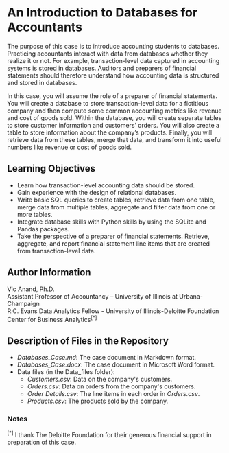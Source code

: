 # An Introduction to Databases for Accountants
The purpose of this case is to introduce accounting students to databases. Practicing accountants interact with data from databases whether they realize it or not. For example, transaction-level data captured in accounting systems is stored in databases. Auditors and preparers of financial statements should therefore understand how accounting data is structured and stored in databases. 

In this case, you will assume the role of a preparer of financial statements. You will create a database to store transaction-level data for a fictitious company and then compute some common accounting metrics like revenue and cost of goods sold. Within the database, you will create separate tables to store customer information and customers’ orders. You will also create a table to store information about the company’s products. Finally, you will retrieve data from these tables, merge that data, and transform it into useful numbers like revenue or cost of goods sold.

## Learning Objectives
 * Learn how transaction-level accounting data should be stored.
 * Gain experience with the design of relational databases.
 * Write basic SQL queries to create tables, retrieve data from one table, merge data from multiple tables, aggregate and filter data from one or more tables.
 * Integrate database skills with Python skills by using the SQLite and Pandas packages.
 * Take the perspective of a preparer of financial statements. Retrieve, aggregate, and report financial statement line items that are created from transaction-level data.

## Author Information
Vic Anand, Ph.D.  
Assistant Professor of Accountancy – University of Illinois at Urbana-Champaign  
R.C. Evans Data Analytics Fellow - University of Illinois-Deloitte Foundation Center for Business Analytics<sup>[*]</sup>

## Description of Files in the Repository
 - *Databases_Case.md*: The case document in Markdown format.
 - *Databases_Case.docx*: The case document in Microsoft Word format.
 - Data files (in the Data_files folder):
    - *Customers.csv*: Data on the company's customers.
    - *Orders.csv*: Data on orders from the company's customers.
    - *Order Details.csv*: The line items in each order in *Orders.csv*.
    - *Products.csv*: The products sold by the company.

### Notes
<sup>[*]</sup> I thank The Deloitte Foundation for their generous financial support in preparation of this case.